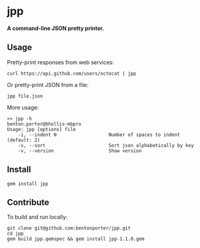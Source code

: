 jpp
===

**A command-line JSON pretty printer.**

Usage
-----

Pretty-print responses from web services:

    curl https://api.github.com/users/octocat | jpp

Or pretty-print JSON from a file:

    jpp file.json
    
More usage:

    >> jpp -h                                                                                                                                    benton.porter@bhollis-mbpro
    Usage: jpp [options] file
        -i, --indent N                   Number of spaces to indent (default: 2) 
        -s, --sort                       Sort json alphabetically by key
        -v, --version                    Show version


Install
-------

    gem install jpp
    
    
Contribute
----------

To build and run locally:

    git clone git@github.com:bentonporter/jpp.git
    cd jpp
    gem build jpp.gemspec && gem install jpp-1.1.0.gem
